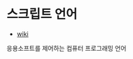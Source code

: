 # 스크립트 언어
- [wiki](https://ko.wikipedia.org/wiki/%EC%8A%A4%ED%81%AC%EB%A6%BD%ED%8A%B8_%EC%96%B8%EC%96%B4)

응용소프트를 제어하는 컴퓨터 프로그래밍 언어